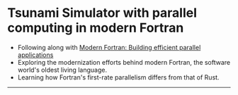 # Tsunami Simulator with parallel computing in modern Fortran

* Following along with [Modern Fortran: Building efficient parallel applications](https://www.manning.com/books/modern-fortran)
* Exploring the modernization efforts behind modern Fortran, the software world's oldest living language.
* Learning how Fortran's first-rate parallelism differs from that of Rust.
----

